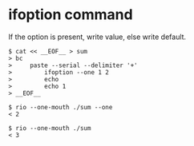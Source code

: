 # ifoption command

If the option is present, write value, else write default.

	$ cat << __EOF__ > sum
	> bc
	>     paste --serial --delimiter '+'
	>         ifoption --one 1 2
	>         echo
	>         echo 1
	> __EOF__

	$ rio --one-mouth ./sum --one
	< 2

	$ rio --one-mouth ./sum
	< 3
